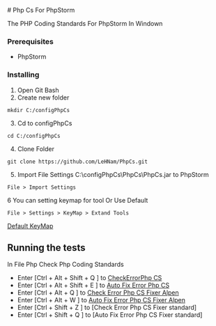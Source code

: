﻿﻿﻿# Php Cs For PhpStormThe PHP Coding Standards For PhpStorm In Windown### Prerequisites- PhpStorm### Installing1.  Open Git Bash2. Create new folder ```mkdir C:/configPhpCs```3.  Cd to configPhpCs```cd C:/configPhpCs```4. Clone Folder```git clone https://github.com/LeHNam/PhpCs.git```5. Import File Settings C:\configPhpCs\PhpCs\PhpCs.jar to PhpStorm```File > Import Settings```6 You can setting keymap for tool Or Use Default```File > Settings > KeyMap > Extand Tools```[Default KeyMap](https://github.com/LeHNam/PhpCs/blob/master/image/DefaultKeyMap.PNG)## Running the testsIn File Php Check Php Coding Standards - Enter [Ctrl + Alt + Shift + Q ] to [CheckErrorPhp CS](https://github.com/LeHNam/PhpCs/blob/master/image/CheckErrorPhpCs.PNG)- Enter [Ctrl + Alt + Shift + E ] to [Auto Fix Error Php CS](https://github.com/LeHNam/PhpCs/blob/master/image/AutoFixErrorPhpCs.PNG)- Enter [Ctrl + Alt  + Q ] to [Check Error Php CS Fixer Alpen](https://github.com/LeHNam/PhpCs/blob/master/image/CheckErrorPhpCsFixer.PNG)- Enter [Ctrl + Alt + W ] to [Auto Fix Error Php CS Fixer Alpen](https://github.com/LeHNam/PhpCs/blob/master/image/AutoFixErrorPhpCsFixer.PNG)- Enter [Ctrl + Shift  + Z ] to [Check Error Php CS Fixer standard]- Enter [Ctrl + Shift  + Q ] to [Auto Fix Error Php CS Fixer standard]